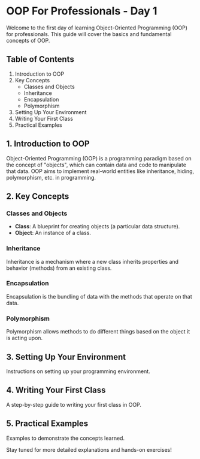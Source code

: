 # OOP For Professionals - Day 1

Welcome to the first day of learning Object-Oriented Programming (OOP) for professionals. This guide will cover the basics and fundamental concepts of OOP.

## Table of Contents

1. Introduction to OOP
2. Key Concepts
    - Classes and Objects
    - Inheritance
    - Encapsulation
    - Polymorphism
3. Setting Up Your Environment
4. Writing Your First Class
5. Practical Examples

## 1. Introduction to OOP

Object-Oriented Programming (OOP) is a programming paradigm based on the concept of "objects", which can contain data and code to manipulate that data. OOP aims to implement real-world entities like inheritance, hiding, polymorphism, etc. in programming.

## 2. Key Concepts

### Classes and Objects

- **Class**: A blueprint for creating objects (a particular data structure).
- **Object**: An instance of a class.

### Inheritance

Inheritance is a mechanism where a new class inherits properties and behavior (methods) from an existing class.

### Encapsulation

Encapsulation is the bundling of data with the methods that operate on that data.

### Polymorphism

Polymorphism allows methods to do different things based on the object it is acting upon.

## 3. Setting Up Your Environment

Instructions on setting up your programming environment.

## 4. Writing Your First Class

A step-by-step guide to writing your first class in OOP.

## 5. Practical Examples

Examples to demonstrate the concepts learned.

Stay tuned for more detailed explanations and hands-on exercises!
